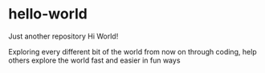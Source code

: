 # hello-world
Just another repository
Hi World!

Exploring every different bit of the world from now on through coding, help others explore the world fast and easier in fun ways
